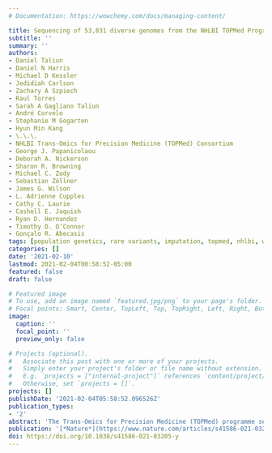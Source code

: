 ```yaml
---
# Documentation: https://wowchemy.com/docs/managing-content/

title: Sequencing of 53,831 diverse genomes from the NHLBI TOPMed Program
subtitle: ''
summary: ''
authors:
- Daniel Taliun
- Daniel N Harris
- Michael D Kessler
- Jedidiah Carlson
- Zachary A Szpiech
- Raul Torres
- Sarah A Gagliano Taliun
- André Corvelo
- Stephanie M Gogarten
- Hyun Min Kang
- \.\.\.
- NHLBI Trans-Omics for Precision Medicine (TOPMed) Consortium
- George J. Papanicolaou
- Deborah A. Nickerson
- Sharon R. Browning
- Michael C. Zody
- Sebastian Zöllner
- James G. Wilson
- L. Adrienne Cupples
- Cathy C. Laurie
- Cashell E. Jaquish
- Ryan D. Hernandez
- Timothy D. O’Connor
- Gonçalo R. Abecasis
tags: [population genetics, rare variants, imputation, topmed, nhlbi, whole genome sequencing]
categories: []
date: '2021-02-10'
lastmod: 2021-02-04T00:58:52-05:00
featured: false
draft: false

# Featured image
# To use, add an image named `featured.jpg/png` to your page's folder.
# Focal points: Smart, Center, TopLeft, Top, TopRight, Left, Right, BottomLeft, Bottom, BottomRight.
image:
  caption: ''
  focal_point: ''
  preview_only: false

# Projects (optional).
#   Associate this post with one or more of your projects.
#   Simply enter your project's folder or file name without extension.
#   E.g. `projects = ["internal-project"]` references `content/project/deep-learning/index.md`.
#   Otherwise, set `projects = []`.
projects: []
publishDate: '2021-02-04T05:58:52.096526Z'
publication_types:
- '2'
abstract: 'The Trans-Omics for Precision Medicine (TOPMed) programme seeks to elucidate the genetic architecture and biology of heart, lung, blood and sleep disorders, with the ultimate goal of improving diagnosis, treatment and prevention of these diseases. The initial phases of the programme focused on whole-genome sequencing of individuals with rich phenotypic data and diverse backgrounds. Here we describe the TOPMed goals and design as well as the available resources and early insights obtained from the sequence data. The resources include a variant browser, a genotype imputation server, and genomic and phenotypic data that are available through dbGaP (Database of Genotypes and Phenotypes)1. In the first 53,831 TOPMed samples, we detected more than 400 million single-nucleotide and insertion or deletion variants after alignment with the reference genome. Additional previously undescribed variants were detected through assembly of unmapped reads and customized analysis in highly variable loci. Among the more than 400 million detected variants, 97% have frequencies of less than 1% and 46% are singletons that are present in only one individual (53% among unrelated individuals). These rare variants provide insights into mutational processes and recent human evolutionary history. The extensive catalogue of genetic variation in TOPMed studies provides unique opportunities for exploring the contributions of rare and noncoding sequence variants to phenotypic variation. Furthermore, combining TOPMed haplotypes with modern imputation methods improves the power and reach of genome-wide association studies to include variants down to a frequency of approximately 0.01%.'
publication: '[*Nature*](https://www.nature.com/articles/s41586-021-03205-y)'
doi: https://doi.org/10.1038/s41586-021-03205-y
---
```

